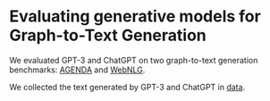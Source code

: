 # Evaluating generative models for Graph-to-Text Generation

We evaluated GPT-3 and ChatGPT on two graph-to-text generation benchmarks: [AGENDA](https://github.com/rikdz/GraphWriter/tree/master/data) and [WebNLG](https://gitlab.com/shimorina/webnlg-dataset/-/tree/master/webnlg_challenge_2017/test). 

We collected the text generated by GPT-3 and ChatGPT in [data](/data).

